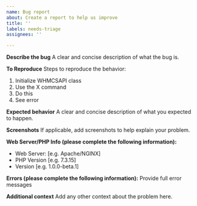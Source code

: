 ```yaml
---
name: Bug report
about: Create a report to help us improve
title: ''
labels: needs-triage
assignees: ''

---
```


**Describe the bug**
A clear and concise description of what the bug is.

**To Reproduce**
Steps to reproduce the behavior:
1. Initialize WHMCSAPI class
2. Use the X command
3. Do this
4. See error

**Expected behavior**
A clear and concise description of what you expected to happen.

**Screenshots**
If applicable, add screenshots to help explain your problem.

**Web Server/PHP Info (please complete the following information):**
 - Web Server: [e.g. Apache/NGINX]
 - PHP Version [e.g. 7.3.15]
 - Version [e.g. 1.0.0-beta.1]

**Errors (please complete the following information):**
 Provide full error messages

**Additional context**
Add any other context about the problem here.
